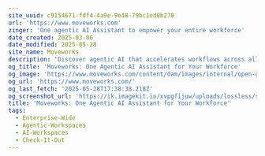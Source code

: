 ```yaml
---
site_uuid: c9154671-fdf4-4a9e-9e48-79bc1ed0b270
url: 'https://www.moveworks.com'
zinger: 'One agentic AI Assistant to empower your entire workforce'
date_created: 2025-03-06
date_modified: 2025-05-28
site_name: Moveworks
description: 'Discover agentic AI that accelerates workflows across all your enterprise systems. Moveworks: Find answers. Automate tasks. Boost productivity. Build AI agents.'
og_title: 'Moveworks: One Agentic AI Assistant for Your Workforce'
og_image: 'https://www.moveworks.com/content/dam/images/internal/open-graph/moveworks-agentic-ai-assistant-for-entire-workforce.jpg'
og_url: 'https://www.moveworks.com/'
og_last_fetch: '2025-05-28T17:38:38.218Z'
og_screenshot_url: 'https://ik.imagekit.io/xvpgfijuw/uploads/lossless/screenshots/20250528_MoveWorks_og_screenshot.jpeg'
title: 'Moveworks: One Agentic AI Assistant for Your Workforce'
tags:
  - Enterprise-Wide
  - Agentic-Workspaces
  - AI-Workspaces
  - Check-It-Out
---
```



